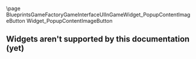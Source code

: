 \page BlueprintsGameFactoryGameInterfaceUIInGameWidget_PopupContentImageButton Widget_PopupContentImageButton
## Widgets aren't supported by this documentation (yet)
